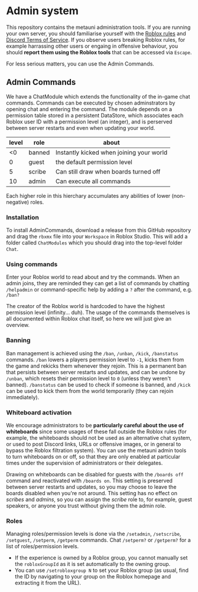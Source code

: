 # Admin system

This repository contains the metauni administration tools. If you are running your own server, you should familiarise yourself with the [Roblox rules](https://metauni.org/posts/rules/rules) and [Discord Terms of Service](https://discord.com/terms). If you observe users breaking Roblox rules, for example harrassing other users or engaing in offensive behaviour, you should **report them using the Roblox tools** that can be accessed via `Escape`.

For less serious matters, you can use the Admin Commands.

## Admin Commands

We have a ChatModule which extends the functionality of the in-game chat commands. Commands can be executed by chosen adminstrators by opening chat and entering the command. The module depends on a permission table stored in a persistent DataStore, which associates each Roblox user ID with a permission level (an integer), and is perserved between server restarts and even when updating your world.

|level|role|about|
|--|--|--|
|<0| banned|Instantly kicked when joining your world|
|0| guest | the default permission level|
|5| scribe|Can still draw when boards turned off|
|10| admin|Can execute all commands|

Each higher role in this hierchary accumulates any abilities of lower (non-negative) roles.

### Installation

To install AdminCommands, download a release from this GitHub repository and drag the `rbxmx` file into your `Workspace` in Roblox Studio. This will add a folder called `ChatModules` which you should drag into the top-level folder `Chat`. 

### Using commands

Enter your Roblox world to read about and try the commands. When an admin joins, they are reminded they can get a list of commands by chatting `/helpadmin` or command-specific help by adding a `?` after the command, e.g. `/ban?`

The creator of the Roblox world is hardcoded to have the highest permission level (infinity... duh). The usage of the commands themselves is all documented within Roblox chat itself, so here we will just give an overview.

### Banning

Ban management is achieved using the `/ban`, `/unban`, `/kick`, `/banstatus` commands. `/ban` lowers a players permission level to `-1`, kicks them from the game and rekicks them whenever they rejoin. This is a permanent ban that persists between server restarts and updates, and can be undone by `/unban`, which resets their permission level to `0` (unless they weren't banned). `/banstatus` can be used to check if someone is banned, and `/kick` can be used to kick them from the world temporarily (they can rejoin immediately).

### Whiteboard activation

We encourage administrators to be **particularly careful about the use of whiteboards** since some usages of these fall outside the Roblox rules (for example, the whiteboards should not be used as an alternative chat system, or used to post Discord links, URLs or offensive images, or in general to bypass the Roblox filtration system). You can use the metauni admin tools to turn whiteboards on or off, so that they are only enabled at particular times under the supervision of administrators or their delegates.

Drawing on whiteboards can be disabled for guests with the `/boards off` command and reactivated with `/boards on`. This setting is preserved between server restarts and updates, so you may choose to leave the boards disabled when you're not around. This setting has no effect on *scribes* and *admins*, so you can assign the *scribe* role to, for example, guest speakers, or anyone you trust without giving them the admin role.

### Roles

Managing roles/permission levels is done via the `/setadmin`, `/setscribe`, `/setguest`, `/setperm`, `/getperm` commands. Chat `/setperm?` or `/getperm?` for a list of roles/permission levels.

* If the experience is owned by a Roblox group, you cannot manually set the `robloxGroupId` as it is set automatically to the owning group.
* You can use `/setrobloxgroup N` to set your Roblox group (as usual, find the ID by navigating to your group on the Roblox homepage and extracting it from the URL).
